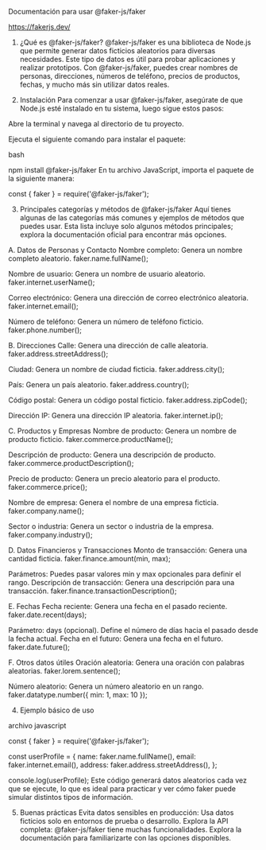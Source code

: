 Documentación para usar @faker-js/faker

https://fakerjs.dev/

1. ¿Qué es @faker-js/faker?
@faker-js/faker es una biblioteca de Node.js que permite generar datos ficticios aleatorios para diversas necesidades. Este tipo de datos es útil para probar aplicaciones y realizar prototipos. Con @faker-js/faker, puedes crear nombres de personas, direcciones, números de teléfono, precios de productos, fechas, y mucho más sin utilizar datos reales.

2. Instalación
Para comenzar a usar @faker-js/faker, asegúrate de que Node.js esté instalado en tu sistema, luego sigue estos pasos:

Abre la terminal y navega al directorio de tu proyecto.

Ejecuta el siguiente comando para instalar el paquete:

bash

npm install @faker-js/faker
En tu archivo JavaScript, importa el paquete de la siguiente manera:

const { faker } = require('@faker-js/faker');

3. Principales categorías y métodos de @faker-js/faker
Aquí tienes algunas de las categorías más comunes y ejemplos de métodos que puedes usar. Esta lista incluye solo algunos métodos principales; explora la documentación oficial para encontrar más opciones.

A. Datos de Personas y Contacto
Nombre completo: Genera un nombre completo aleatorio.
faker.name.fullName();

Nombre de usuario: Genera un nombre de usuario aleatorio.
faker.internet.userName();

Correo electrónico: Genera una dirección de correo electrónico aleatoria.
faker.internet.email();

Número de teléfono: Genera un número de teléfono ficticio.
faker.phone.number();

B. Direcciones
Calle: Genera una dirección de calle aleatoria.
faker.address.streetAddress();

Ciudad: Genera un nombre de ciudad ficticia.
faker.address.city();

País: Genera un país aleatorio.
faker.address.country();

Código postal: Genera un código postal ficticio.
faker.address.zipCode();

Dirección IP: Genera una dirección IP aleatoria.
faker.internet.ip();

C. Productos y Empresas
Nombre de producto: Genera un nombre de producto ficticio.
faker.commerce.productName();

Descripción de producto: Genera una descripción de producto.
faker.commerce.productDescription();

Precio de producto: Genera un precio aleatorio para el producto.
faker.commerce.price();

Nombre de empresa: Genera el nombre de una empresa ficticia.
faker.company.name();

Sector o industria: Genera un sector o industria de la empresa.
faker.company.industry();

D. Datos Financieros y Transacciones
Monto de transacción: Genera una cantidad ficticia.
faker.finance.amount(min, max);

Parámetros: Puedes pasar valores min y max opcionales para definir el rango.
Descripción de transacción: Genera una descripción para una transacción.
faker.finance.transactionDescription();

E. Fechas
Fecha reciente: Genera una fecha en el pasado reciente.
faker.date.recent(days);

Parámetro: days (opcional). Define el número de días hacia el pasado desde la fecha actual.
Fecha en el futuro: Genera una fecha en el futuro.
faker.date.future();

F. Otros datos útiles
Oración aleatoria: Genera una oración con palabras aleatorias.
faker.lorem.sentence();

Número aleatorio: Genera un número aleatorio en un rango.
faker.datatype.number({ min: 1, max: 10 });


4. Ejemplo básico de uso

archivo javascript

const { faker } = require('@faker-js/faker');

const userProfile = {
  name: faker.name.fullName(),
  email: faker.internet.email(),
  address: faker.address.streetAddress(),
};

console.log(userProfile);
Este código generará datos aleatorios cada vez que se ejecute, lo que es ideal para practicar y ver cómo faker puede simular distintos tipos de información.

5. Buenas prácticas
Evita datos sensibles en producción: Usa datos ficticios solo en entornos de prueba o desarrollo.
Explora la API completa: @faker-js/faker tiene muchas funcionalidades. Explora la documentación para familiarizarte con las opciones disponibles.